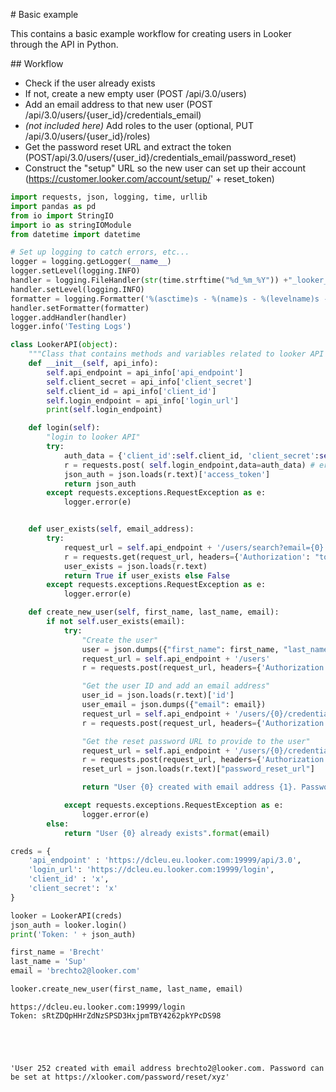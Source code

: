 # Basic example

This contains a basic example workflow for creating users in Looker through the API in Python.

## Workflow

* Check if the user already exists
* If not, create a new empty user (POST /api/3.0/users)
* Add an email address to that new user (POST /api/3.0/users/{user_id}/credentials_email)
* _(not included here)_ Add roles to the user (optional, PUT /api/3.0/users/{user_id}/roles)
* Get the password reset URL and extract the token (POST/api/3.0/users/{user_id}/credentials_email/password_reset)
* Construct the "setup" URL so the new user can set up their account (https://customer.looker.com/account/setup/' + reset_token)



```python
import requests, json, logging, time, urllib
import pandas as pd
from io import StringIO
import io as stringIOModule
from datetime import datetime
```


```python
# Set up logging to catch errors, etc...
logger = logging.getLogger(__name__)
logger.setLevel(logging.INFO)
handler = logging.FileHandler(str(time.strftime("%d_%m_%Y")) +"_looker_API_Calls" + ".log")
handler.setLevel(logging.INFO)
formatter = logging.Formatter('%(asctime)s - %(name)s - %(levelname)s - %(message)s')
handler.setFormatter(formatter)
logger.addHandler(handler)
logger.info('Testing Logs')
```


```python
class LookerAPI(object):
    """Class that contains methods and variables related to looker API authentication"""
    def __init__(self, api_info):
        self.api_endpoint = api_info['api_endpoint']
        self.client_secret = api_info['client_secret']
        self.client_id = api_info['client_id']
        self.login_endpoint = api_info['login_url']
        print(self.login_endpoint)

    def login(self):
        "login to looker API"
        try:
            auth_data = {'client_id':self.client_id, 'client_secret':self.client_secret}
            r = requests.post( self.login_endpoint,data=auth_data) # error handle here
            json_auth = json.loads(r.text)['access_token']
            return json_auth
        except requests.exceptions.RequestException as e:
            logger.error(e)


    def user_exists(self, email_address):
        try:
            request_url = self.api_endpoint + '/users/search?email={0}'.format(email_address)
            r = requests.get(request_url, headers={'Authorization': "token " + json_auth})
            user_exists = json.loads(r.text)
            return True if user_exists else False
        except requests.exceptions.RequestException as e:
            logger.error(e)

    def create_new_user(self, first_name, last_name, email):
        if not self.user_exists(email):
            try:
                "Create the user"
                user = json.dumps({"first_name": first_name, "last_name": last_name})
                request_url = self.api_endpoint + '/users'
                r = requests.post(request_url, headers={'Authorization': "token " + json_auth}, data=user)

                "Get the user ID and add an email address"
                user_id = json.loads(r.text)['id']
                user_email = json.dumps({"email": email})
                request_url = self.api_endpoint + '/users/{0}/credentials_email'.format(user_id)
                r = requests.post(request_url, headers={'Authorization': "token " + json_auth}, data=user_email)

                "Get the reset password URL to provide to the user"
                request_url = self.api_endpoint + '/users/{0}/credentials_email/password_reset'.format(user_id)
                r = requests.post(request_url, headers={'Authorization': "token " + json_auth}, data=user_email)
                reset_url = json.loads(r.text)["password_reset_url"]

                return "User {0} created with email address {1}. Password can be set at {2}".format(user_id, email, reset_url)

            except requests.exceptions.RequestException as e:
                logger.error(e)
        else:
            return "User {0} already exists".format(email)
```


```python
creds = {
    'api_endpoint' : 'https://dcleu.eu.looker.com:19999/api/3.0',
    'login_url': 'https://dcleu.eu.looker.com:19999/login',
    'client_id' : 'x',
    'client_secret': 'x'
}

looker = LookerAPI(creds)
json_auth = looker.login()
print('Token: ' + json_auth)

first_name = 'Brecht'
last_name = 'Sup'
email = 'brechto2@looker.com'

looker.create_new_user(first_name, last_name, email)
```

    https://dcleu.eu.looker.com:19999/login
    Token: sRtZDQpHHrZdNzSPSD3HxjpmTBY4262pkYPcDS98





    'User 252 created with email address brechto2@looker.com. Password can be set at https://xlooker.com/password/reset/xyz'




```python

```
